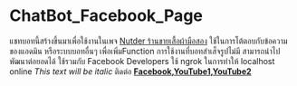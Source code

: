 # ChatBot_Facebook_Page
แชทบอทนี้สร้างขึ้นมาเพื่อใช้งานในเพจ [Nutder ร้านขายเสื้อผ้ามือสอง](https://web.facebook.com/nutderTH/) 
ใช้ในการโต้ตอบกับข้อความของแอดมิน หรือระบบบอทอื่นๆ เพื่อเพิ่มFunction การใช้งานที่บอทสำเส็จรูปไม่มี
สามารถนำไปพัฒนาต่อยอดได้
ใช้รวมกับ Facebook Developers 
ใช้ ngrok ในการทำให้ localhost online
*This text will be italic*
ติดต่อ
 **[Facebook](https://www.facebook.com/PhuminMaliwan),[YouTube1](https://www.youtube.com/channel/UCevNnlKLgRTg-cku5JQ2Ahw),[YouTube2](https://www.youtube.com/channel/UCYJk0E1wwY3zX-i8tn95mhw)**
